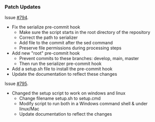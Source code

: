 ### Patch Updates

Issue [#794](https://github.com/semanticarts/gist/issues/794).

- Fix the serialize pre-commit hook
  - Make sure the script starts in the root directory of the repository
  - Correct the path to serializer
  - Add file to the commit after the sed command
  - Preserve file permissions during processing steps
- Add new "root" pre-commit hook
  - Prevent commits to these branches: develop, main, master
  - Then run the serializer pre-commit hook
- Add a setup.sh file to install the pre-commit hook
- Update the documentation to reflect these changes

Issue [#795](https://github.com/semanticarts/gist/issues/795).

- Changed the setup script to work on windows and linux
  - Change filename setup.sh to setup.cmd
  - Modify script to run both in a Windows command shell & under linux/Mac
  - Update documentation to reflect the changes

